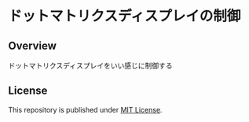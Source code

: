 # ドットマトリクスディスプレイの制御

## Overview

ドットマトリクスディスプレイをいい感じに制御する

## License

This repository is published under [MIT License](LICENSE).
